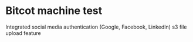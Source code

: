 # Bitcot machine test

Integrated social media authentication (Google, Facebook, LinkedIn)
s3 file upload feature

